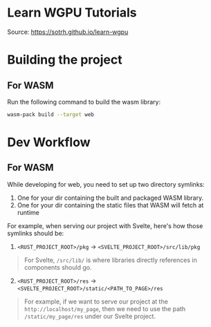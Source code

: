 # Learn WGPU Tutorials
Source: https://sotrh.github.io/learn-wgpu

# Building the project
## For WASM
Run the following command to build the wasm library:
```bash
wasm-pack build --target web
```

# Dev Workflow
## For WASM
While developing for web, you need to set up two directory symlinks:
1. One for your dir containing the built and packaged WASM library.
2. One for your dir containing the static files that WASM will fetch at runtime

For example, when serving our project with Svelte, here's how those symlinks should be:
1. `<RUST_PROJECT_ROOT>/pkg` -> `<SVELTE_PROJECT_ROOT>/src/lib/pkg`
> For Svelte, `/src/lib/` is where libraries directly references in components should go.

2. `<RUST_PROJECT_ROOT>/res` -> `<SVELTE_PROJECT_ROOT>/static/<PATH_TO_PAGE>/res`
> For example, if we want to serve our project at the `http://localhost/my_page`, then we
> need to use the path `/static/my_page/res` under our Svelte project.
 
